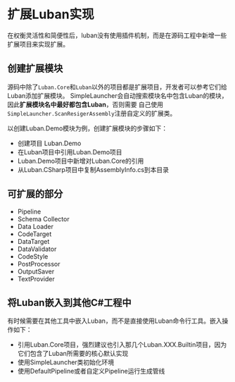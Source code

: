 # 扩展Luban实现

在权衡灵活性和简便性后，luban没有使用插件机制，而是在源码工程中新增一些扩展项目来实现扩展。

## 创建扩展模块

源码中除了`Luban.Core`和`Luban`以外的项目都是扩展项目，开发者可以参考它们给Luban添加扩展模块。
SimpleLauncher会自动搜索模块名中包含Luban的模块，因此**扩展模块名中最好都包含Luban**，否则需要
自己使用`SimpleLauncher.ScanResigerAssembly`注册自定义的扩展类。


以创建Luban.Demo模块为例，创建扩展模块的步骤如下：

- 创建项目 Luban.Demo
- 在Luban项目中引用Luban.Demo项目
- Luban.Demo项目中新增对Luban.Core的引用
- 从Luban.CSharp项目中复制AssemblyInfo.cs到本目录


## 可扩展的部分

- Pipeline
- Schema Collector
- Data Loader
- CodeTarget
- DataTarget
- DataValidator
- CodeStyle
- PostProcessor
- OutputSaver
- TextProvider

## 将Luban嵌入到其他C#工程中

有时候需要在其他工具中嵌入Luban，而不是直接使用Luban命令行工具。嵌入操作如下：

- 引用Luban.Core项目，强烈建议也引入那几个Luban.XXX.Builtin项目，因为它们包含了Luban所需要的核心默认实现
- 使用SimpleLauncher类初始化环境
- 使用DefaultPipeline或者自定义Pipeline运行生成管线